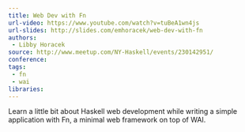 ```yaml
---
title: Web Dev with Fn
url-video: https://www.youtube.com/watch?v=tuBeA1wn4js
url-slides: http://slides.com/emhoracek/web-dev-with-fn
authors:
 - Libby Horacek
source: http://www.meetup.com/NY-Haskell/events/230142951/
conference:
tags:
 - fn
 - wai
libraries:
---
```


Learn a little bit about Haskell web development while writing a simple application with Fn, a minimal web framework on top of WAI.
